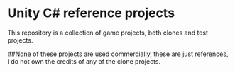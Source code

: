 # Unity C# reference projects
This repository is a collection of game projects, both clones and test projects.

##None of these projects are used commercially, these are just references, I do not own the credits of any of the clone projects.
